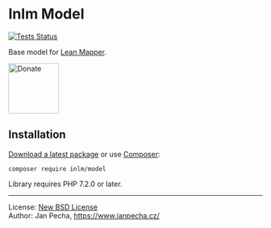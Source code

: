
# Inlm Model

[![Tests Status](https://github.com/inlm/model/workflows/Tests/badge.svg)](https://github.com/inlm/model/actions)

Base model for [Lean Mapper](http://www.leanmapper.com/).

<a href="https://www.janpecha.cz/donate/"><img src="https://buymecoffee.intm.org/img/donate-banner.v1.svg" alt="Donate" height="100"></a>


## Installation

[Download a latest package](https://github.com/inlm/model/releases) or use [Composer](http://getcomposer.org/):

```
composer require inlm/model
```

Library requires PHP 7.2.0 or later.

------------------------------

License: [New BSD License](license.md)
<br>Author: Jan Pecha, https://www.janpecha.cz/
